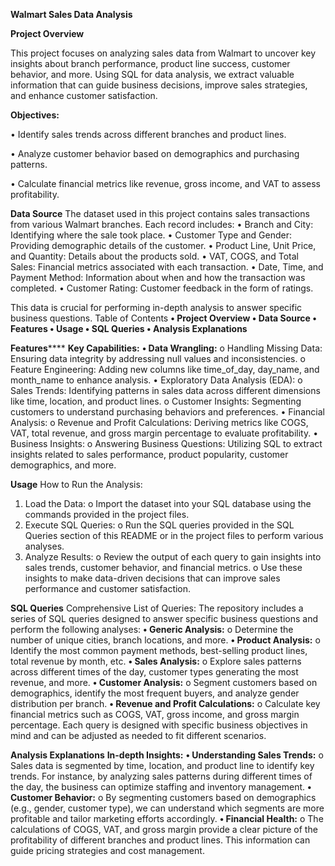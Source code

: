 **Walmart Sales Data Analysis**

**Project Overview**

This project focuses on analyzing sales data from Walmart to uncover key insights about branch performance, product line success, customer behavior, and more. Using SQL for data analysis, we extract valuable information that can guide business decisions, improve sales strategies, and enhance customer satisfaction.


**Objectives:**

•	Identify sales trends across different branches and product lines.

•	Analyze customer behavior based on demographics and purchasing patterns.

•	Calculate financial metrics like revenue, gross income, and VAT to assess profitability.


**Data Source**
The dataset used in this project contains sales transactions from various Walmart branches. Each record includes:
•	Branch and City: Identifying where the sale took place.
•	Customer Type and Gender: Providing demographic details of the customer.
•	Product Line, Unit Price, and Quantity: Details about the products sold.
•	VAT, COGS, and Total Sales: Financial metrics associated with each transaction.
•	Date, Time, and Payment Method: Information about when and how the transaction was completed.
•	Customer Rating: Customer feedback in the form of ratings.

This data is crucial for performing in-depth analysis to answer specific business questions.
Table of Contents
**•	Project Overview
•	Data Source
•	Features
•	Usage
•	SQL Queries
•	Analysis Explanations**

**Features******
**Key Capabilities:**
**•	Data Wrangling:**
o	Handling Missing Data: Ensuring data integrity by addressing null values and inconsistencies.
o	Feature Engineering: Adding new columns like time_of_day, day_name, and month_name to enhance analysis.
•	Exploratory Data Analysis (EDA):
o	Sales Trends: Identifying patterns in sales data across different dimensions like time, location, and product lines.
o	Customer Insights: Segmenting customers to understand purchasing behaviors and preferences.
•	Financial Analysis:
o	Revenue and Profit Calculations: Deriving metrics like COGS, VAT, total revenue, and gross margin percentage to evaluate profitability.
•	Business Insights:
o	Answering Business Questions: Utilizing SQL to extract insights related to sales performance, product popularity, customer demographics, and more.

**Usage**
How to Run the Analysis:
1.	Load the Data:
o	Import the dataset into your SQL database using the commands provided in the project files.
2.	Execute SQL Queries:
o	Run the SQL queries provided in the SQL Queries section of this README or in the project files to perform various analyses.
3.	Analyze Results:
o	Review the output of each query to gain insights into sales trends, customer behavior, and financial metrics.
o	Use these insights to make data-driven decisions that can improve sales performance and customer satisfaction.

**SQL Queries**
Comprehensive List of Queries:
The repository includes a series of SQL queries designed to answer specific business questions and perform the following analyses:
**•	Generic Analysis:**
o	Determine the number of unique cities, branch locations, and more.
**•	Product Analysis:**
o	Identify the most common payment methods, best-selling product lines, total revenue by month, etc.
**•	Sales Analysis:**
o	Explore sales patterns across different times of the day, customer types generating the most revenue, and more.
**•	Customer Analysis:**
o	Segment customers based on demographics, identify the most frequent buyers, and analyze gender distribution per branch.
**•	Revenue and Profit Calculations:**
o	Calculate key financial metrics such as COGS, VAT, gross income, and gross margin percentage.
Each query is designed with specific business objectives in mind and can be adjusted as needed to fit different scenarios.

**Analysis Explanations**
**In-depth Insights:**
**•	Understanding Sales Trends:**
o	Sales data is segmented by time, location, and product line to identify key trends. For instance, by analyzing sales patterns during different times of the day, the business can optimize staffing and inventory management.
**•	Customer Behavior:**
o	By segmenting customers based on demographics (e.g., gender, customer type), we can understand which segments are more profitable and tailor marketing efforts accordingly.
**•	Financial Health:**
o	The calculations of COGS, VAT, and gross margin provide a clear picture of the profitability of different branches and product lines. This information can guide pricing strategies and cost management.

